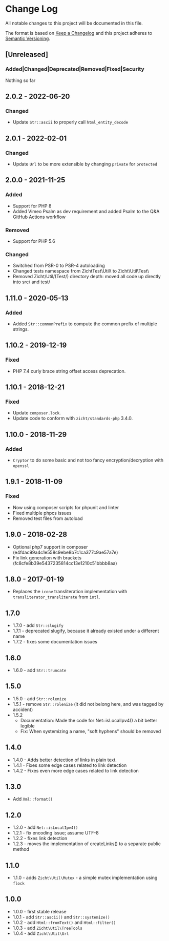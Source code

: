 # Change Log
All notable changes to this project will be documented in this file.

The format is based on [Keep a Changelog](http://keepachangelog.com/)
and this project adheres to [Semantic Versioning](http://semver.org/).

## [Unreleased]
### Added|Changed|Deprecated|Removed|Fixed|Security
Nothing so far

## 2.0.2 - 2022-06-20
### Changed
- Update `Str::ascii` to properly call `html_entity_decode`

## 2.0.1 - 2022-02-01
### Changed
- Update `Url` to be more extensible by changing `private` for `protected`

## 2.0.0 - 2021-11-25
### Added
- Support for PHP 8
- Added Vimeo Psalm as dev requirement and added Psalm to the Q&A GitHub Actions workflow
### Removed
- Support for PHP 5.6
### Changed
- Switched from PSR-0 to PSR-4 autoloading
- Changed tests namespace from ZichtTest\Util\ to Zicht\Util\Test\
- Removed Zicht/Util/(Test/) directory depth: moved all code up directly into src/ and test/

## 1.11.0 - 2020-05-13
### Added
- Added `Str::commonPrefix` to compute the common prefix of multiple strings.

## 1.10.2 - 2019-12-19
### Fixed
- PHP 7.4 curly brace string offset access deprecation.

## 1.10.1 - 2018-12-21
### Fixed
- Update `composer.lock`.
- Update code to conform with `zicht/standards-php` 3.4.0.

## 1.10.0 - 2018-11-29
### Added
- `Cryptor` to do some basic and not too fancy encryption/decryption with `openssl`

## 1.9.1 - 2018-11-09
### Fixed
- Now using composer scripts for phpunit and linter
- Fixed multiple phpcs issues
- Removed test files from autoload

## 1.9.0 - 2018-02-28
* Optional php7 support in composer (e4fdac99a4c1e558c9ebe8b7c1ca377c9ae57a7e)
* Fix link generation with brackets (fc8cfe8b39e5437235814cc13e1210c51bbbb8aa)

## 1.8.0 - 2017-01-19
* Replaces the `iconv` transliteration implementation with
  `transliterator_transliterate` from `intl`.

## 1.7.0
* 1.7.0 - add `Str::slugify`
* 1.7.1 - deprecated slugify, because it already existed under a different name
* 1.7.2 - fixes some documentation issues

## 1.6.0
* 1.6.0 - add `Str::truncate`

## 1.5.0
* 1.5.0 - add `Str::rolenize`
* 1.5.1 - remove `Str::rolenize` (it did not belong here, and was tagged by accident)
* 1.5.2
  * Documentation: Made the code for Net::isLocalIpv4() a bit better legible
  * Fix: When systemizing a name, "soft hyphens" should be removed

## 1.4.0
* 1.4.0 - Adds better detection of links in plain text.
* 1.4.1 - Fixes some edge cases related to link detection
* 1.4.2 - Fixes even more edge cases related to link detection

## 1.3.0
* Add `Xml::format()`

## 1.2.0
* 1.2.0 - add `Net::isLocalIpv4()`
* 1.2.1 - fix encoding issue; assume UTF-8
* 1.2.2 - fixes link detection
* 1.2.3 - moves the implementation of createLinks() to a separate public method

## 1.1.0
* 1.1.0 - adds `Zicht\Util\Mutex` - a simple mutex implementation using `flock`

## 1.0.0
* 1.0.0 - first stable release
* 1.0.1 - add `Str::ascii()` and `Str::systemize()`
* 1.0.2 - add `Html::fromText()` and `Html::filter()`
* 1.0.3 - add `Zicht\Util\TreeTools`
* 1.0.4 - add `Zicht\Util\Url`
